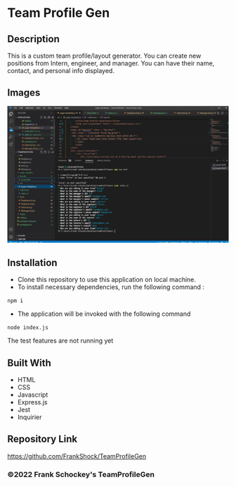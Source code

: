 # Team Profile Gen

## Description
This is a custom team  profile/layout generator. You can create new positions from Intern, engineer, and manager. You can have their name, contact, and personal info displayed.    
## Images
![Screenshot1](https://github.com/FrankShock/TeamProfileGen/blob/main/Video/Screenshot.JPG)

## Installation 
* Clone this repository to use this application on local machine.
* To install necessary dependencies, run the following command :
```
npm i
```
* The application will be invoked with the following command
```
node index.js
```
The test features are not running yet
## Built With
* HTML
* CSS
* Javascript
* Express.js
* Jest
* Inquirier

## Repository Link
https://github.com/FrankShock/TeamProfileGen



### ©2022 Frank Schockey's TeamProfileGen